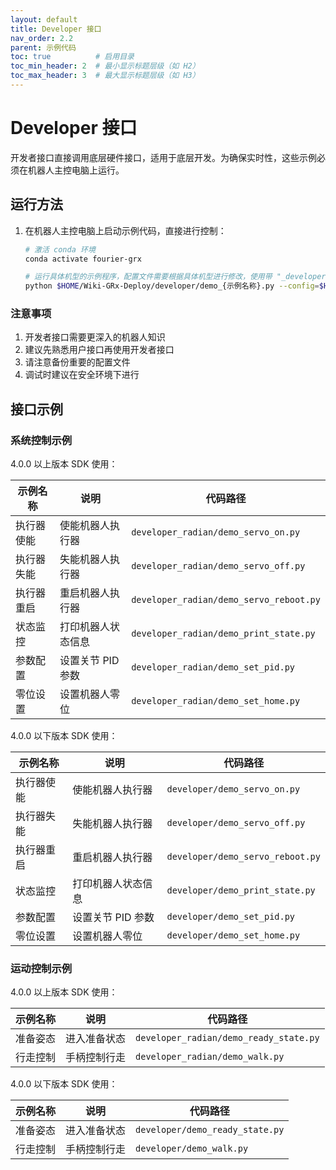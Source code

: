 ```yaml
---
layout: default
title: Developer 接口
nav_order: 2.2
parent: 示例代码
toc: true          # 启用目录
toc_min_header: 2  # 最小显示标题层级（如 H2）
toc_max_header: 3  # 最大显示标题层级（如 H3）
---
```


# Developer 接口

开发者接口直接调用底层硬件接口，适用于底层开发。为确保实时性，这些示例必须在机器人主控电脑上运行。

## 运行方法

1. 在机器人主控电脑上启动示例代码，直接进行控制：
    ```bash
    # 激活 conda 环境
    conda activate fourier-grx
    
    # 运行具体机型的示例程序，配置文件需要根据具体机型进行修改，使用带 "_developer.yaml" 后缀的配置文件
    python $HOME/Wiki-GRx-Deploy/developer/demo_{示例名称}.py --config=$HOME/fourier-grx/config/{具体机型}/config_{具体机型}_developer.yaml
    ```

### 注意事项

1. 开发者接口需要更深入的机器人知识
2. 建议先熟悉用户接口再使用开发者接口
3. 请注意备份重要的配置文件
4. 调试时建议在安全环境下进行

## 接口示例

### 系统控制示例

4.0.0 以上版本 SDK 使用：

| 示例名称  | 说明          | 代码路径                                    |
|-------|-------------|-----------------------------------------|
| 执行器使能 | 使能机器人执行器    | `developer_radian/demo_servo_on.py`     |
| 执行器失能 | 失能机器人执行器    | `developer_radian/demo_servo_off.py`    |
| 执行器重启 | 重启机器人执行器    | `developer_radian/demo_servo_reboot.py` |
| 状态监控  | 打印机器人状态信息   | `developer_radian/demo_print_state.py`  |
| 参数配置  | 设置关节 PID 参数 | `developer_radian/demo_set_pid.py`      |
| 零位设置  | 设置机器人零位     | `developer_radian/demo_set_home.py`     |

4.0.0 以下版本 SDK 使用：

| 示例名称  | 说明          | 代码路径                             |
|-------|-------------|----------------------------------|
| 执行器使能 | 使能机器人执行器    | `developer/demo_servo_on.py`     |
| 执行器失能 | 失能机器人执行器    | `developer/demo_servo_off.py`    |
| 执行器重启 | 重启机器人执行器    | `developer/demo_servo_reboot.py` |
| 状态监控  | 打印机器人状态信息   | `developer/demo_print_state.py`  |
| 参数配置  | 设置关节 PID 参数 | `developer/demo_set_pid.py`      |
| 零位设置  | 设置机器人零位     | `developer/demo_set_home.py`     |

### 运动控制示例

4.0.0 以上版本 SDK 使用：

| 示例名称 | 说明     | 代码路径                                   |
|------|--------|----------------------------------------|
| 准备姿态 | 进入准备状态 | `developer_radian/demo_ready_state.py` |
| 行走控制 | 手柄控制行走 | `developer_radian/demo_walk.py`        |

4.0.0 以下版本 SDK 使用：

| 示例名称 | 说明     | 代码路径                            |
|------|--------|---------------------------------|
| 准备姿态 | 进入准备状态 | `developer/demo_ready_state.py` |
| 行走控制 | 手柄控制行走 | `developer/demo_walk.py`        |

